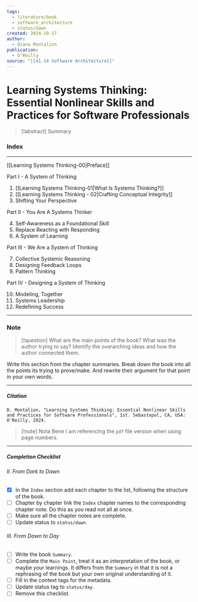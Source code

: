 ```yaml
---
tags:
  - literature/book
  - software_architecture
  - status/dawn
created: 2024-10-17
author:
  - Diana Montalion
publication:
  - O'Reilly
source: "[[41.14 Software Architecture]]"
---
```

# Learning Systems Thinking: Essential Nonlinear Skills and Practices for Software Professionals

> [!abstract] Summary

### Index
---
[[Learning Systems Thinking-00|Preface]]

Part I - A System of Thinking

1. [[Learning Systems Thinking-01|What Is Systems Thinking?]]
2. [[Learning Systems Thinking - 02|Crafting Conceptual Integrity]]
3. Shifting Your Perspective

Part II - You Are A Systems Thinker

4. Self-Awareness as a Foundational Skill
5. Replace Reacting with Responding
6. A System of Learning

Part III - We Are a System of Thinking

7. Collective Systemic Reasoning
8. Designing Feedback Loops
9. Pattern Thinking

Part IV - Designing a System of Thinking

10. Modeling, Together
11. Systems Leadership
12. Redefining Success
---
### Note

> [!question] What are the main points of the book?
> What was the author trying to say? Identify the overarching ideas and how the author connected them.

Write this section from the chapter summaries. Break down the book into all the points its trying to prove/make. And rewrite their argument for that point in your own words. 

---
##### Citation
```
D. Montalion, "Learning Systems Thinking: Essential Nonlinear Skills and Practices for Software Professionals", 1st. Sebastopol, CA, USA: O'Reilly, 2024.
```

> [!note] Nota Bene
> I am referencing the `pdf` file version when using page numbers.

---
##### Completion Checklist
###### II. From Dark to Dawn
- [x] In the `Index` section add each chapter to the list, following the structure of the book.
- [ ] Chapter by chapter link the `Index` chapter names to the corresponding chapter note. Do this as you read not all at once.
- [ ] Make sure all the chapter notes are complete.
- [ ] Update status to `status/dawn`
###### III. From Dawn to Day
- [ ] Write the book `Summary`.
- [ ] Complete the `Main Point`, treat it as an interpretation of the book, or maybe your learnings. It differs from the `Summary` in that it is not a rephrasing of the book but your own original understanding of it.
- [ ] Fill in the context tags for the metadata.
- [ ] Update status tag to `status/day`.
- [ ] Remove this checklist.